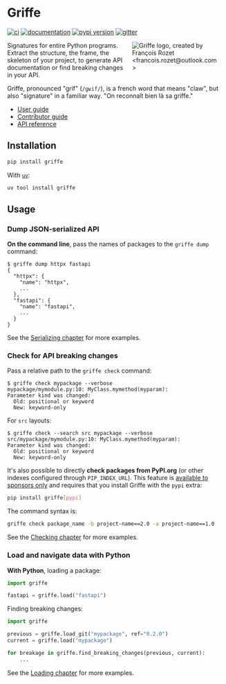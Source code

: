 # Griffe

[![ci](https://github.com/mkdocstrings/griffe/workflows/ci/badge.svg)](https://github.com/mkdocstrings/griffe/actions?query=workflow%3Aci)
[![documentation](https://img.shields.io/badge/docs-mkdocs-708FCC.svg?style=flat)](https://mkdocstrings.github.io/griffe/)
[![pypi version](https://img.shields.io/pypi/v/griffe.svg)](https://pypi.org/project/griffe/)
[![gitter](https://badges.gitter.im/join%20chat.svg)](https://app.gitter.im/#/room/#mkdocstrings_griffe:gitter.im)

<img src="logo.svg" alt="Griffe logo, created by François Rozet &lt;francois.rozet@outlook.com&gt;" style="float: right; max-width: 200px; margin: 0 15px;">

Signatures for entire Python programs. Extract the structure, the frame, the skeleton of your project, to generate API documentation or find breaking changes in your API.

Griffe, pronounced "grif" (`/ɡʁif/`), is a french word that means "claw",
but also "signature" in a familiar way. "On reconnaît bien là sa griffe."

- [User guide](https://mkdocstrings.github.io/griffe/guide/users/)
- [Contributor guide](https://mkdocstrings.github.io/griffe/guide/contributors/)
- [API reference](https://mkdocstrings.github.io/griffe/reference/api/)

## Installation

```bash
pip install griffe
```

With [`uv`](https://docs.astral.sh/uv/):

```bash
uv tool install griffe
```

## Usage

### Dump JSON-serialized API

**On the command line**, pass the names of packages to the `griffe dump` command:

```console
$ griffe dump httpx fastapi
{
  "httpx": {
    "name": "httpx",
    ...
  },
  "fastapi": {
    "name": "fastapi",
    ...
  }
}
```

See the [Serializing chapter](https://mkdocstrings.github.io/griffe/guide/users/serializing/) for more examples.

### Check for API breaking changes

Pass a relative path to the `griffe check` command:

```console
$ griffe check mypackage --verbose
mypackage/mymodule.py:10: MyClass.mymethod(myparam):
Parameter kind was changed:
  Old: positional or keyword
  New: keyword-only
```

For `src` layouts:

```console
$ griffe check --search src mypackage --verbose
src/mypackage/mymodule.py:10: MyClass.mymethod(myparam):
Parameter kind was changed:
  Old: positional or keyword
  New: keyword-only
```

It's also possible to directly **check packages from PyPI.org**
(or other indexes configured through `PIP_INDEX_URL`). 
This feature is [available to sponsors only](https://mkdocstrings.github.io/griffe/insiders/)
and requires that you install Griffe with the `pypi` extra:

```bash
pip install griffe[pypi]
```

The command syntax is:

```bash
griffe check package_name -b project-name==2.0 -a project-name==1.0
```

See the [Checking chapter](https://mkdocstrings.github.io/griffe/guide/users/checking/) for more examples.

### Load and navigate data with Python

**With Python**, loading a package:

```python
import griffe

fastapi = griffe.load("fastapi")
```

Finding breaking changes:

```python
import griffe

previous = griffe.load_git("mypackage", ref="0.2.0")
current = griffe.load("mypackage")

for breakage in griffe.find_breaking_changes(previous, current):
    ...
```

See the [Loading chapter](https://mkdocstrings.github.io/griffe/guide/users/loading/) for more examples.
